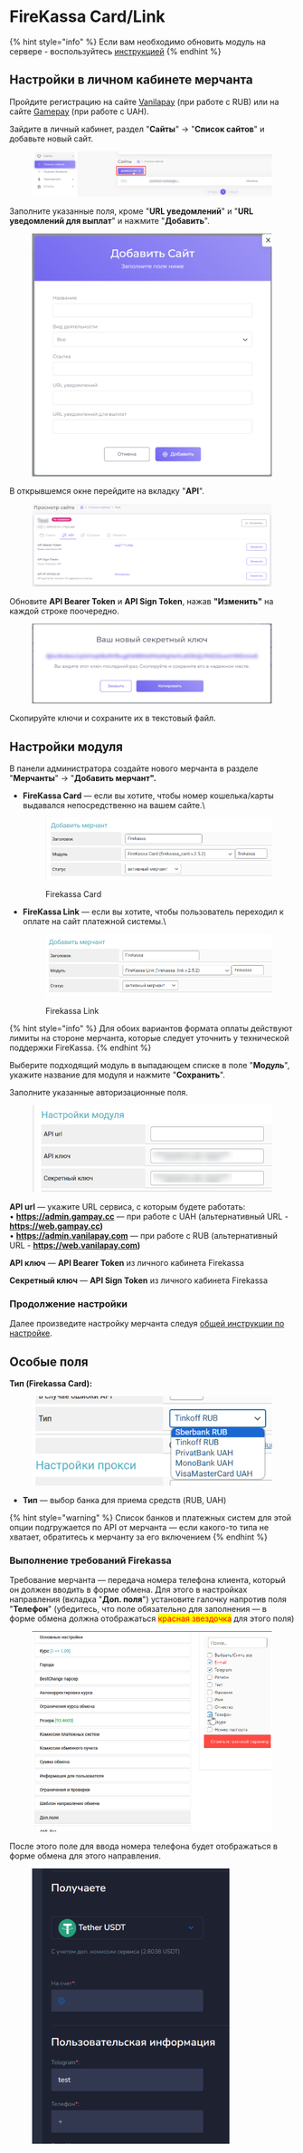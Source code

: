 # FireKassa Card/Link

{% hint style="info" %}
Если вам необходимо обновить модуль на сервере - воспользуйтесь [инструкцией](https://premium.gitbook.io/main/osnovnye-nastroiki/faq/obnovlenie-failov-skripta-na-servere/kak-obnovit-faily-na-servere#moduli-merchantov-i-avtovyplat)
{% endhint %}

## Настройки в личном кабинете мерчанта

Пройдите регистрацию на сайте [Vanilapay](https://web.vanilapay.com/) (при работе с RUB) или на сайте [Gamepay](https://web.gampay.cc/) (при работе с UAH).

Зайдите в личный кабинет, раздел "**Сайты**" -> "**Список сайтов**" и добавьте новый сайт.

<figure><img src="../../../.gitbook/assets/image (808).png" alt=""><figcaption></figcaption></figure>

Заполните указанные поля, кроме "**URL уведомлений**" и "**URL уведомлений для выплат**" и нажмите "**Добавить**".

<figure><img src="../../../.gitbook/assets/image (809).png" alt="" width="563"><figcaption></figcaption></figure>

В открывшемся окне перейдите на вкладку "**API**".

<figure><img src="../../../.gitbook/assets/image (810).png" alt=""><figcaption></figcaption></figure>

Обновите **API Bearer Token** и **API Sign Token**, нажав **"Изменить"** на каждой строке поочередно.

<figure><img src="../../../.gitbook/assets/image (811).png" alt=""><figcaption></figcaption></figure>

Скопируйте ключи и сохраните их в текстовый файл.

## Настройки модуля

В панели администратора создайте нового мерчанта в разделе "**Мерчанты**" -> "**Добавить мерчант".**

*   **FireKassa Card** — если вы хотите, чтобы номер кошелька/карты выдавался непосредственно на вашем сайте.\


    <figure><img src="../../../.gitbook/assets/image (812).png" alt=""><figcaption><p>Firekassa Card</p></figcaption></figure>
*   **FireKassa Link** — если вы хотите, чтобы пользователь переходил к оплате на сайт платежной системы.\


    <figure><img src="../../../.gitbook/assets/image (813).png" alt=""><figcaption><p>Firekassa Link</p></figcaption></figure>

{% hint style="info" %}
Для обоих вариантов формата оплаты действуют лимиты на стороне мерчанта, которые следует уточнить у технической поддержки FireKassa.
{% endhint %}

Выберите подходящий модуль в выпадающем списке в поле "**Модуль**", укажите название для модуля и нажмите "**Сохранить**".

Заполните указанные авторизационные поля.

<figure><img src="../../../.gitbook/assets/image (1480).png" alt=""><figcaption></figcaption></figure>

**API url** — укажите URL сервиса, с которым будете работать:\
• **https://admin.gampay.cc** — при работе с UAH (альтернативный URL - **https://web.gampay.cc)**\
• **https://admin.vanilapay.com** — при работе с RUB (альтернативный URL - **https://web.vanilapay.com)**

**API ключ** — **API Bearer Token** из личного кабинета Firekassa

**Секретный ключ** — **API Sign Token** из личного кабинета Firekassa

### Продолжение настройки

Далее произведите настройку мерчанта следуя [общей инструкции по настройке](https://premium.gitbook.io/rukovodstvo-polzovatelya/osnovnye-nastroiki/merchanty-i-avtovyplaty/merchanty/obshie-nastroiki-merchantov).

## Особые поля

**Тип (Firekassa Card):**

<figure><img src="../../../.gitbook/assets/image (708).png" alt=""><figcaption></figcaption></figure>

* **Тип** — выбор банка для приема средств (RUB, UAH)

{% hint style="warning" %}
Список банков и платежных систем для этой опции подгружается по API от мерчанта — если какого-то типа не хватает, обратитесь к мерчанту за его включением
{% endhint %}

### **Выполнение требований Firekassa**

Требование мерчанта — передача номера телефона клиента, который он должен вводить в форме обмена. Для этого в настройках направления (вкладка "**Доп. поля**") установите галочку напротив поля "**Телефон**" (убедитесь, что поле обязательно для заполнения — в форме обмена должна отображаться <mark style="color:red;">красная звездочка</mark> для этого поля)

<figure><img src="../../../.gitbook/assets/изображение (43).png" alt="" width="563"><figcaption></figcaption></figure>

После этого поле для ввода номера телефона будет отображаться в форме обмена для этого направления.

<figure><img src="../../../.gitbook/assets/изображение (63).png" alt="" width="349"><figcaption></figcaption></figure>
